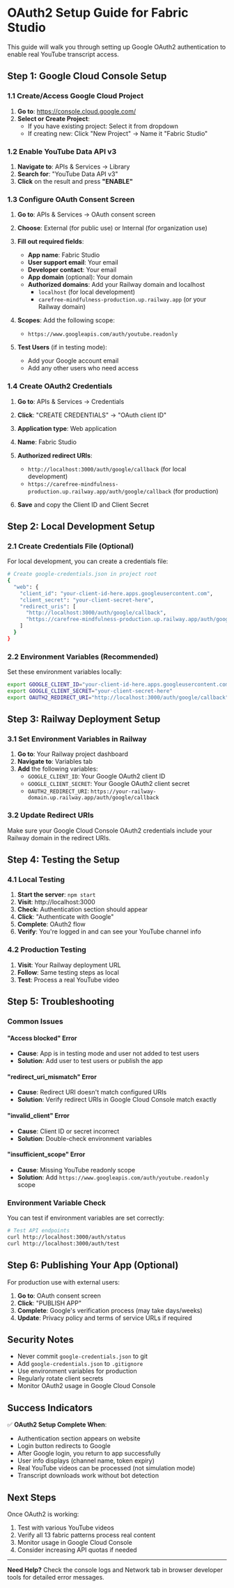 # OAuth2 Setup Guide for Fabric Studio

This guide will walk you through setting up Google OAuth2 authentication to enable real YouTube transcript access.

## Step 1: Google Cloud Console Setup

### 1.1 Create/Access Google Cloud Project

1. **Go to**: https://console.cloud.google.com/
2. **Select or Create Project**:
   - If you have existing project: Select it from dropdown
   - If creating new: Click "New Project" → Name it "Fabric Studio"

### 1.2 Enable YouTube Data API v3

1. **Navigate to**: APIs & Services → Library
2. **Search for**: "YouTube Data API v3"
3. **Click** on the result and press **"ENABLE"**

### 1.3 Configure OAuth Consent Screen

1. **Go to**: APIs & Services → OAuth consent screen
2. **Choose**: External (for public use) or Internal (for organization use)
3. **Fill out required fields**:
   - **App name**: Fabric Studio
   - **User support email**: Your email
   - **Developer contact**: Your email
   - **App domain** (optional): Your domain
   - **Authorized domains**: Add your Railway domain and localhost
     - `localhost` (for local development)
     - `carefree-mindfulness-production.up.railway.app` (or your Railway domain)

4. **Scopes**: Add the following scope:
   - `https://www.googleapis.com/auth/youtube.readonly`

5. **Test Users** (if in testing mode):
   - Add your Google account email
   - Add any other users who need access

### 1.4 Create OAuth2 Credentials

1. **Go to**: APIs & Services → Credentials
2. **Click**: "CREATE CREDENTIALS" → "OAuth client ID"
3. **Application type**: Web application
4. **Name**: Fabric Studio
5. **Authorized redirect URIs**:
   - `http://localhost:3000/auth/google/callback` (for local development)
   - `https://carefree-mindfulness-production.up.railway.app/auth/google/callback` (for production)

6. **Save** and copy the Client ID and Client Secret

## Step 2: Local Development Setup

### 2.1 Create Credentials File (Optional)

For local development, you can create a credentials file:

```bash
# Create google-credentials.json in project root
{
  "web": {
    "client_id": "your-client-id-here.apps.googleusercontent.com",
    "client_secret": "your-client-secret-here",
    "redirect_uris": [
      "http://localhost:3000/auth/google/callback",
      "https://carefree-mindfulness-production.up.railway.app/auth/google/callback"
    ]
  }
}
```

### 2.2 Environment Variables (Recommended)

Set these environment variables locally:

```bash
export GOOGLE_CLIENT_ID="your-client-id-here.apps.googleusercontent.com"
export GOOGLE_CLIENT_SECRET="your-client-secret-here"
export OAUTH2_REDIRECT_URI="http://localhost:3000/auth/google/callback"
```

## Step 3: Railway Deployment Setup

### 3.1 Set Environment Variables in Railway

1. **Go to**: Your Railway project dashboard
2. **Navigate to**: Variables tab
3. **Add** the following variables:
   - `GOOGLE_CLIENT_ID`: Your Google OAuth2 client ID
   - `GOOGLE_CLIENT_SECRET`: Your Google OAuth2 client secret
   - `OAUTH2_REDIRECT_URI`: `https://your-railway-domain.up.railway.app/auth/google/callback`

### 3.2 Update Redirect URIs

Make sure your Google Cloud Console OAuth2 credentials include your Railway domain in the redirect URIs.

## Step 4: Testing the Setup

### 4.1 Local Testing

1. **Start the server**: `npm start`
2. **Visit**: http://localhost:3000
3. **Check**: Authentication section should appear
4. **Click**: "Authenticate with Google"
5. **Complete**: OAuth2 flow
6. **Verify**: You're logged in and can see your YouTube channel info

### 4.2 Production Testing

1. **Visit**: Your Railway deployment URL
2. **Follow**: Same testing steps as local
3. **Test**: Process a real YouTube video

## Step 5: Troubleshooting

### Common Issues

#### "Access blocked" Error
- **Cause**: App is in testing mode and user not added to test users
- **Solution**: Add user to test users or publish the app

#### "redirect_uri_mismatch" Error
- **Cause**: Redirect URI doesn't match configured URIs
- **Solution**: Verify redirect URIs in Google Cloud Console match exactly

#### "invalid_client" Error
- **Cause**: Client ID or secret incorrect
- **Solution**: Double-check environment variables

#### "insufficient_scope" Error
- **Cause**: Missing YouTube readonly scope
- **Solution**: Add `https://www.googleapis.com/auth/youtube.readonly` scope

### Environment Variable Check

You can test if environment variables are set correctly:

```bash
# Test API endpoints
curl http://localhost:3000/auth/status
curl http://localhost:3000/auth/test
```

## Step 6: Publishing Your App (Optional)

For production use with external users:

1. **Go to**: OAuth consent screen
2. **Click**: "PUBLISH APP"
3. **Complete**: Google's verification process (may take days/weeks)
4. **Update**: Privacy policy and terms of service URLs if required

## Security Notes

- Never commit `google-credentials.json` to git
- Add `google-credentials.json` to `.gitignore`
- Use environment variables for production
- Regularly rotate client secrets
- Monitor OAuth2 usage in Google Cloud Console

## Success Indicators

✅ **OAuth2 Setup Complete When**:
- Authentication section appears on website
- Login button redirects to Google
- After Google login, you return to app successfully
- User info displays (channel name, token expiry)
- Real YouTube videos can be processed (not simulation mode)
- Transcript downloads work without bot detection

## Next Steps

Once OAuth2 is working:
1. Test with various YouTube videos
2. Verify all 13 fabric patterns process real content
3. Monitor usage in Google Cloud Console
4. Consider increasing API quotas if needed

---

**Need Help?** Check the console logs and Network tab in browser developer tools for detailed error messages.